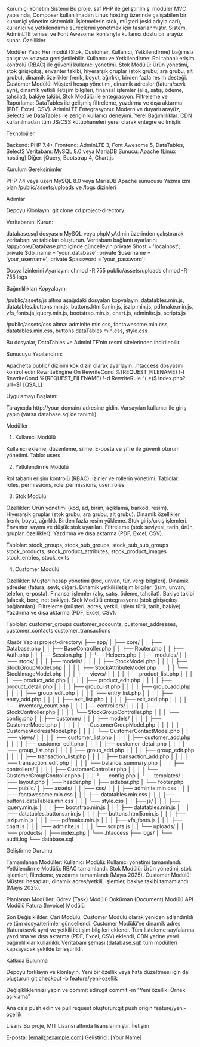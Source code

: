 Kurumiçi Yönetim Sistemi
Bu proje, saf PHP ile geliştirilmiş, modüler MVC yapısında, Composer kullanılmadan Linux hosting üzerinde çalışabilen bir kurumiçi yönetim sistemidir. İşletmelerin stok, müşteri (eski adıyla cari), kullanıcı ve yetkilendirme süreçlerini yönetmek için tasarlanmıştır. Sistem, AdminLTE teması ve Font Awesome ikonlarıyla kullanıcı dostu bir arayüz sunar.
Özellikler

Modüler Yapı: Her modül (Stok, Customer, Kullanıcı, Yetkilendirme) bağımsız çalışır ve kolayca genişletilebilir.
Kullanıcı ve Yetkilendirme: Rol tabanlı erişim kontrolü (RBAC) ile güvenli kullanıcı yönetimi.
Stok Modülü: Ürün yönetimi, stok giriş/çıkış, envanter takibi, hiyerarşik gruplar (stok grubu, ara grubu, alt grubu), dinamik özellikler (renk, boyut, ağırlık), birden fazla resim desteği.
Customer Modülü: Müşteri hesap yönetimi, dinamik adresler (fatura/sevk ayrı), dinamik yetkili iletişim bilgileri, finansal işlemler (alış, satış, ödeme, tahsilat), bakiye takibi, Stok Modülü ile entegrasyon.
Filtreleme ve Raporlama: DataTables ile gelişmiş filtreleme, yazdırma ve dışa aktarma (PDF, Excel, CSV).
AdminLTE Entegrasyonu: Modern ve duyarlı arayüz, Select2 ve DataTables ile zengin kullanıcı deneyimi.
Yerel Bağımlılıklar: CDN kullanılmadan tüm JS/CSS kütüphaneleri yerel olarak entegre edilmiştir.

Teknolojiler

Backend: PHP 7.4+
Frontend: AdminLTE 3, Font Awesome 5, DataTables, Select2
Veritabanı: MySQL 8.0 veya MariaDB
Sunucu: Apache (Linux hosting)
Diğer: jQuery, Bootstrap 4, Chart.js

Kurulum
Gereksinimler

PHP 7.4 veya üzeri
MySQL 8.0 veya MariaDB
Apache sunucusu
Yazma izni olan /public/assets/uploads ve /logs dizinleri

Adımlar

Depoyu Klonlayın:
git clone <repository-url>
cd project-directory


Veritabanını Kurun:

database.sql dosyasını MySQL veya phpMyAdmin üzerinden çalıştırarak veritabanı ve tabloları oluşturun.
Veritabanı bağlantı ayarlarını /app/core/Database.php içinde güncelleyin:private $host = 'localhost';
private $db_name = 'your_database';
private $username = 'your_username';
private $password = 'your_password';




Dosya İzinlerini Ayarlayın:
chmod -R 755 public/assets/uploads
chmod -R 755 logs


Bağımlılıkları Kopyalayın:

/public/assets/js altına aşağıdaki dosyaları kopyalayın:
datatables.min.js, datatables.buttons.min.js, buttons.html5.min.js, jszip.min.js, pdfmake.min.js, vfs_fonts.js
jquery.min.js, bootstrap.min.js, chart.js, adminlte.js, scripts.js


/public/assets/css altına:
adminlte.min.css, fontawesome.min.css, datatables.min.css, buttons.dataTables.min.css, style.css


Bu dosyalar, DataTables ve AdminLTE’nin resmi sitelerinden indirilebilir.


Sunucuyu Yapılandırın:

Apache’ta public/ dizinini kök dizin olarak ayarlayın.
.htaccess dosyasını kontrol edin:RewriteEngine On
RewriteCond %{REQUEST_FILENAME} !-f
RewriteCond %{REQUEST_FILENAME} !-d
RewriteRule ^(.*)$ index.php?url=$1 [QSA,L]




Uygulamayı Başlatın:

Tarayıcıda http://your-domain/ adresine gidin.
Varsayılan kullanıcı ile giriş yapın (varsa database.sql’de tanımlı).



Modüller
1. Kullanıcı Modülü

Kullanıcı ekleme, düzenleme, silme.
E-posta ve şifre ile güvenli oturum yönetimi.
Tablo: users

2. Yetkilendirme Modülü

Rol tabanlı erişim kontrolü (RBAC).
İzinler ve rollerin yönetimi.
Tablolar: roles, permissions, role_permissions, user_roles

3. Stok Modülü

Özellikler:
Ürün yönetimi (kod, ad, birim, açıklama, barkod, resim).
Hiyerarşik gruplar (stok grubu, ara grubu, alt grubu).
Dinamik özellikler (renk, boyut, ağırlık).
Birden fazla resim yükleme.
Stok giriş/çıkış işlemleri.
Envanter sayımı ve düşük stok uyarıları.
Filtreleme (stok seviyesi, tarih, ürün, gruplar, özellikler).
Yazdırma ve dışa aktarma (PDF, Excel, CSV).


Tablolar:
stock_groups, stock_sub_groups, stock_sub_sub_groups
stock_products, stock_product_attributes, stock_product_images
stock_entries, stock_exits



4. Customer Modülü

Özellikler:
Müşteri hesap yönetimi (kod, unvan, tür, vergi bilgileri).
Dinamik adresler (fatura, sevk, diğer).
Dinamik yetkili iletişim bilgileri (isim, unvan, telefon, e-posta).
Finansal işlemler (alış, satış, ödeme, tahsilat).
Bakiye takibi (alacak, borç, net bakiye).
Stok Modülü entegrasyonu (stok giriş/çıkış bağlantıları).
Filtreleme (müşteri, adres, yetkili, işlem türü, tarih, bakiye).
Yazdırma ve dışa aktarma (PDF, Excel, CSV).


Tablolar:
customer_groups
customer_accounts, customer_addresses, customer_contacts
customer_transactions



Klasör Yapısı
project-directory/
├── app/
│   ├── core/
│   │   ├── Database.php
│   │   ├── BaseController.php
│   │   ├── Router.php
│   │   ├── Auth.php
│   │   ├── Session.php
│   │   └── Helpers.php
│   ├── modules/
│   │   ├── stock/
│   │   │   ├── models/
│   │   │   │   ├── StockModel.php
│   │   │   │   ├── StockGroupModel.php
│   │   │   │   ├── StockAttributeModel.php
│   │   │   │   └── StockImageModel.php
│   │   │   ├── views/
│   │   │   │   ├── product_list.php
│   │   │   │   ├── product_add.php
│   │   │   │   ├── product_edit.php
│   │   │   │   ├── product_detail.php
│   │   │   │   ├── group_list.php
│   │   │   │   ├── group_add.php
│   │   │   │   ├── group_edit.php
│   │   │   │   ├── entry_list.php
│   │   │   │   ├── entry_add.php
│   │   │   │   ├── exit_list.php
│   │   │   │   ├── exit_add.php
│   │   │   │   └── inventory_count.php
│   │   │   ├── controllers/
│   │   │   │   ├── StockController.php
│   │   │   │   └── StockGroupController.php
│   │   │   └── config.php
│   │   ├── customer/
│   │   │   ├── models/
│   │   │   │   ├── CustomerModel.php
│   │   │   │   ├── CustomerGroupModel.php
│   │   │   │   ├── CustomerAddressModel.php
│   │   │   │   └── CustomerContactModel.php
│   │   │   ├── views/
│   │   │   │   ├── customer_list.php
│   │   │   │   ├── customer_add.php
│   │   │   │   ├── customer_edit.php
│   │   │   │   ├── customer_detail.php
│   │   │   │   ├── group_list.php
│   │   │   │   ├── group_add.php
│   │   │   │   ├── group_edit.php
│   │   │   │   ├── transaction_list.php
│   │   │   │   ├── transaction_add.php
│   │   │   │   ├── transaction_edit.php
│   │   │   │   └── balance_summary.php
│   │   │   ├── controllers/
│   │   │   │   ├── CustomerController.php
│   │   │   │   └── CustomerGroupController.php
│   │   │   └── config.php
│   └── templates/
│       ├── layout.php
│       ├── header.php
│       ├── sidebar.php
│       └── footer.php
├── public/
│   ├── assets/
│   │   ├── css/
│   │   │   ├── adminlte.min.css
│   │   │   ├── fontawesome.min.css
│   │   │   ├── datatables.min.css
│   │   │   ├── buttons.dataTables.min.css
│   │   │   └── style.css
│   │   ├── js/
│   │   │   ├── jquery.min.js
│   │   │   ├── bootstrap.min.js
│   │   │   ├── datatables.min.js
│   │   │   ├── datatables.buttons.min.js
│   │   │   ├── buttons.html5.min.js
│   │   │   ├── jszip.min.js
│   │   │   ├── pdfmake.min.js
│   │   │   ├── vfs_fonts.js
│   │   │   ├── chart.js
│   │   │   ├── adminlte.js
│   │   │   └── scripts.js
│   │   └── uploads/
│   │       └── products/
│   ├── index.php
│   └── .htaccess
├── logs/
│   └── audit.log
└── database.sql

Geliştirme Durumu

Tamamlanan Modüller:
Kullanıcı Modülü: Kullanıcı yönetimi tamamlandı.
Yetkilendirme Modülü: RBAC tamamlandı.
Stok Modülü: Ürün yönetimi, stok işlemleri, filtreleme, yazdırma tamamlandı (Mayıs 2025).
Customer Modülü: Müşteri hesapları, dinamik adres/yetkili, işlemler, bakiye takibi tamamlandı (Mayıs 2025).


Planlanan Modüller:
Görev (Task) Modülü
Doküman (Document) Modülü
API Modülü
Fatura (Invoice) Modülü


Son Değişiklikler:
Cari Modülü, Customer Modülü olarak yeniden adlandırıldı ve tüm dosya/terimler güncellendi.
Customer Modülü’ne dinamik adres (fatura/sevk ayrı) ve yetkili iletişim bilgileri eklendi.
Tüm listeleme sayfalarına yazdırma ve dışa aktarma (PDF, Excel, CSV) eklendi, CDN yerine yerel bağımlılıklar kullanıldı.
Veritabanı şeması (database.sql) tüm modülleri kapsayacak şekilde birleştirildi.



Katkıda Bulunma

Depoyu forklayın ve klonlayın.
Yeni bir özellik veya hata düzeltmesi için dal oluşturun:git checkout -b feature/yeni-ozellik


Değişikliklerinizi yapın ve commit edin:git commit -m "Yeni özellik: Örnek açıklama"


Ana dala push edin ve pull request oluşturun:git push origin feature/yeni-ozellik



Lisans
Bu proje, MIT Lisansı altında lisanslanmıştır.
İletişim

E-posta: [email@example.com]
Geliştirici: [Your Name]

